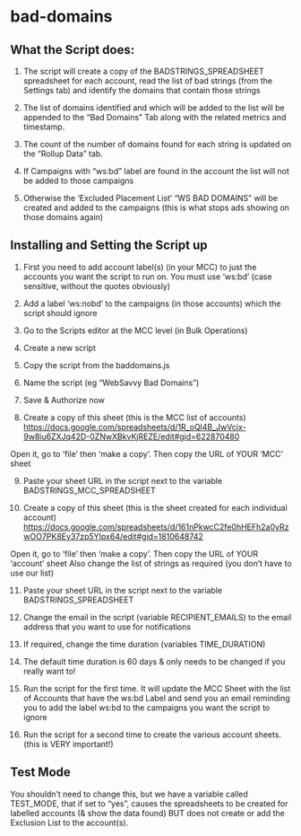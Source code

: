 # bad-domains

## What the Script does:

1. The script will create a copy of the BADSTRINGS_SPREADSHEET spreadsheet for each account, read the list of bad strings (from the Settings tab) and identify the domains that contain those strings 

2. The list of domains identified and which will be added to the list will be appended to the “Bad Domains” Tab along with the related metrics and timestamp. 

3. The count of the number of domains found for each string is updated on the “Rollup Data” tab.  

4. If Campaigns with “ws:bd” label are found in the account the list will not be added to those campaigns 

5. Otherwise the ‘Excluded Placement List’ “WS BAD DOMAINS” will be created and added to the campaigns (this is what stops ads showing on those domains again)

## Installing and Setting the Script up

1. First you need to add account label(s) (in your MCC) to just the accounts you want the script to run on. You must use ‘ws:bd’ (case sensitive, without the quotes obviously) 

2. Add a label ‘ws:nobd’ to the campaigns (in those accounts)  which the script should ignore

3. Go to the Scripts editor at the MCC level (in Bulk Operations)

4. Create a new script

5. Copy the script from the baddomains.js

6. Name the script (eg “WebSavvy Bad Domains”) 

7. Save & Authorize now

8. Create a copy of this sheet (this is the MCC list of accounts) https://docs.google.com/spreadsheets/d/1R_oQl4B_JwVcix-9w8iu6ZXJq42D-0ZNwXBkvKjREZE/edit#gid=622870480  

Open it, go to ‘file’ then ‘make a copy’. Then copy the URL of YOUR ‘MCC’ sheet

9. Paste your sheet URL in the script next to the variable BADSTRINGS_MCC_SPREADSHEET

10. Create a copy of this sheet (this is the sheet created for each individual account) https://docs.google.com/spreadsheets/d/161nPkwcC2fe0hHEFh2a0yRzwOO7PK8Ey37zp5YIpx64/edit#gid=1810648742  

Open it, go to ‘file’ then ‘make a copy’. Then copy the URL of YOUR ‘account’ sheet
Also change the list of strings as required (you don’t have to use our list)

11. Paste your sheet URL in the script next to the variable BADSTRINGS_SPREADSHEET

12. Change the email in the script (variable RECIPIENT_EMAILS) to the email address that you want to use for notifications

13. If required, change the time duration (variables TIME_DURATION)

14. The default time duration is 60 days & only needs to be changed if you really want to!

15. Run the script for the first time. It will update the MCC Sheet with the list of Accounts that have the ws:bd Label and send you an email reminding you to add the label ws:bd to the campaigns you want the script to ignore

16. Run the script for a second time to create the various account sheets. (this is VERY important!)


## Test Mode

You shouldn’t need to change this, but we have a variable called TEST_MODE, that if set to “yes”, causes the spreadsheets to be created for labelled accounts (& show the data found) BUT does not create or add the Exclusion List to the account(s).

